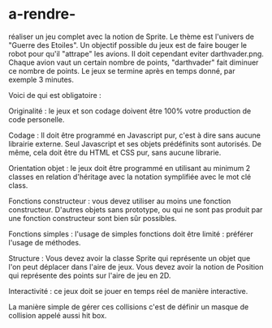 # a-rendre-
 réaliser un jeu complet avec la notion de Sprite. Le thème est l'univers de "Guerre des Etoiles".
Un objectif possible du jeux est de faire bouger le robot pour qu'il "attrape" les avions. Il doit cependant eviter darthvader.png. Chaque avion vaut un certain nombre de points, "darthvader" fait diminuer ce nombre de points. Le jeux se termine après en temps donné, par exemple 3 minutes.

Voici de qui est obligatoire :

Originalité : le jeux et son codage doivent être 100% votre production de code personelle.

Codage : Il doit être programmé en Javascript pur, c'est à dire sans aucune librairie externe. Seul Javascript et ses objets prédéfinits sont autorisés. De même, cela doit être du HTML et CSS pur, sans aucune librarie.

Orientation objet : le jeux doit être programmé en utilisant au minimum 2 classes en relation d'héritage avec la notation symplifiée avec le mot clé class.

Fonctions constructeur : vous devez utiliser au moins une fonction constructeur. D'autres objets sans prototype, ou qui ne sont pas produit par une fonction constructeur sont bien sûr possibles.

Fonctions simples : l'usage de simples fonctions doit être limité : préférer l'usage de méthodes.

Structure : Vous devez avoir la classe Sprite qui représente un objet que l'on peut déplacer dans l'aire de jeux. Vous devez avoir la notion de Position qui représente des points sur l'aire de jeu en 2D.

Interactivité : ce jeux doit se jouer en temps réel de manière interactive.

La manière simple de gérer ces collisions c'est de définir un masque de collision appelé aussi hit box.

